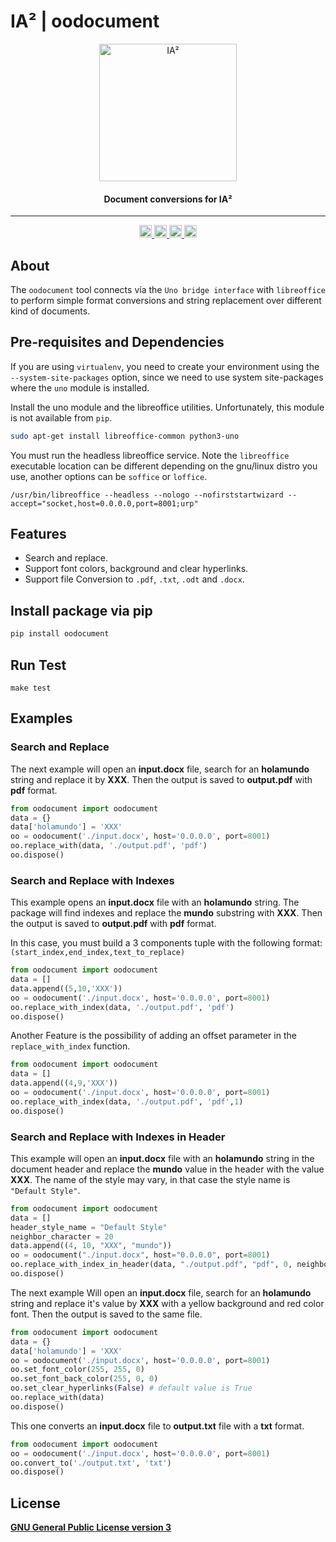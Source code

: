 # IA² | oodocument

<p align="center">
  <a target="_blank" rel="noopener noreferrer">
    <img width="220px" src="https://www.ia2.coop/public/ia2-logo-blue.png" alt="IA²" />
  </a>
</p>

<h4 align="center">Document conversions for IA²</h4>

---

<p align="center" style="margin-top: 14px;">
  <a href="https://badge.fury.io/py/oodocument">
    <img src="https://badge.fury.io/py/oodocument.svg" alt="PyPI version" height="20">
  </a>
  <a href="https://pypi.org/project/oodocument/">
    <img src="https://img.shields.io/pypi/dm/oodocument.svg" alt="PyPI version" height="20">
  </a>
  <a
    href="https://github.com/instituciones-abiertas/oodocument/blob/main/LICENSE"
  >
    <img
      src="https://img.shields.io/badge/License-GPL%20v3-blue.svg"
      alt="License" height="20"
    >
  </a>
  <a
    href="https://github.com/instituciones-abiertas/oodocument/blob/main/CODE_OF_CONDUCT.md"
  >
    <img
      src="https://img.shields.io/badge/Contributor%20Covenant-v2.0%20adopted-ff69b4.svg"
      alt="Contributor Covenant" height="20"
    >
  </a>
</p>

## About

The `oodocument` tool connects vía the `Uno bridge interface` with `libreoffice` to perform simple format conversions and string replacement over different kind of documents.

## Pre-requisites and Dependencies

If you are using `virtualenv`, you need to create your environment using the `--system-site-packages` option, since we need to use system site-packages where the `uno` module is installed.

Install the uno module and the libreoffice utilities. Unfortunately, this module is not available from `pip`.

```bash
sudo apt-get install libreoffice-common python3-uno
```

You must run the headless libreoffice service. Note the `libreoffice` executable location can be different depending on the gnu/linux distro you use, another options can be `soffice` or `loffice`.

```
/usr/bin/libreoffice --headless --nologo --nofirststartwizard --accept="socket,host=0.0.0.0,port=8001;urp"
```

## Features

- Search and replace.
- Support font colors, background and clear hyperlinks.
- Support file Conversion to `.pdf`, `.txt`, `.odt` and `.docx`.

## Install package via pip

```bash
pip install oodocument
```

## Run Test

```
make test
```

## Examples

### Search and Replace

The next example will open an **input.docx** file, search for an **holamundo** string and replace it by **XXX**. Then the output is saved to **output.pdf** with **pdf** format.

```python
from oodocument import oodocument
data = {}
data['holamundo'] = 'XXX'
oo = oodocument('./input.docx', host='0.0.0.0', port=8001)
oo.replace_with(data, './output.pdf', 'pdf')
oo.dispose()
```

### Search and Replace with Indexes

This example opens an **input.docx** file with an **holamundo** string. The package will find indexes and replace the **mundo** substring with **XXX**. Then the output is saved to **output.pdf** with **pdf** format.

In this case, you must build a 3 components tuple with the following format: `(start_index,end_index,text_to_replace)
`

```python
from oodocument import oodocument
data = []
data.append((5,10,'XXX'))
oo = oodocument('./input.docx', host='0.0.0.0', port=8001)
oo.replace_with_index(data, './output.pdf', 'pdf')
oo.dispose()
```

Another Feature is the possibility of adding an offset parameter in the `replace_with_index` function.

```python
from oodocument import oodocument
data = []
data.append((4,9,'XXX'))
oo = oodocument('./input.docx', host='0.0.0.0', port=8001)
oo.replace_with_index(data, './output.pdf', 'pdf',1)
oo.dispose()
```

### Search and Replace with Indexes in Header

This example will open an **input.docx** file with an **holamundo** string in the document header and replace the **mundo** value in the header with the value **XXX**. The name of the style may vary, in that case the style name is `"Default Style"`.

```python
from oodocument import oodocument
data = []
header_style_name = "Default Style"
neighbor_character = 20
data.append((4, 10, "XXX", "mundo"))
oo = oodocument("./input.docx", host="0.0.0.0", port=8001)
oo.replace_with_index_in_header(data, "./output.pdf", "pdf", 0, neighbor_character, header_style_name)
oo.dispose()
```

The next example Will open an **input.docx** file, search for an **holamundo** string and replace it's value by **XXX** with a yellow background and red color font. Then the output is saved to the same file.

```python
from oodocument import oodocument
data = {}
data['holamundo'] = 'XXX'
oo = oodocument('./input.docx', host='0.0.0.0', port=8001)
oo.set_font_color(255, 255, 0)
oo.set_font_back_color(255, 0, 0)
oo.set_clear_hyperlinks(False) # default value is True
oo.replace_with(data)
oo.dispose()
```

This one converts an **input.docx** file to **output.txt** file with a **txt** format.

```python
from oodocument import oodocument
oo = oodocument('./input.docx', host='0.0.0.0', port=8001)
oo.convert_to('./output.txt', 'txt')
oo.dispose()
```

## License

[**GNU General Public License version 3**](https://opensource.org/licenses/GPL-3.0)
